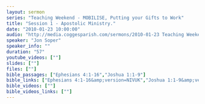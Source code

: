 ```yaml
---
layout: sermon
series: "Teaching Weekend - MOBILISE, Putting your Gifts to Work"
title: "Session 1 - Apostolic Ministry."
date: "2010-01-23 10:00:00"
audio: "http://media.coggesparish.com/sermons/2010-01-23 Teaching Weekend - Session 1.mp3"
speaker: "Jon Soper"
speaker_info: ""
duration: "57"
youtube_videos: [""]
slides: [""]
files: [""]
bible_passages: ["Ephesians 4:1-16","Joshua 1:1-9"]
bible_links: ["Ephesians 4:1-16&amp;version=NIVUK","Joshua 1:1-9&amp;version=NIVUK"]
bible_videos: [""]
bible_videos_links: [""]
---
```

